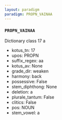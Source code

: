 ```yaml
---
layout: paradigm
paradigm: PROPN_VAINAA
---
```

### ` PROPN_VAINAA `

Dictionary class 17 a
* kotus_tn: 17
* upos: PROPN
* suffix_regex: aa
* kotus_av: None
* grade_dir: weaken
* harmony: back
* possessive: False
* stem_diphthong: None
* deletion: a
* plurale_tantum: False
* clitics: False
* pos: NOUN
* stem_vowel: a
